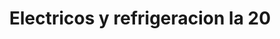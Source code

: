---
title: "Electricos y refrigeracion la 20"
url: /pereira/electricos-y-refrigeracion-la-20/
shop: electrónica
---